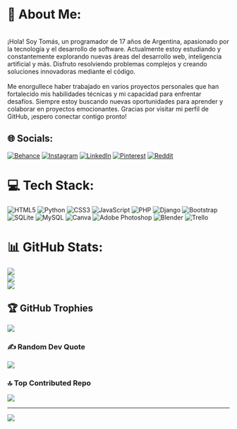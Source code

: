 # 💫 About Me:
<br>¡Hola! Soy Tomás, un programador de 17 años de Argentina, apasionado por la tecnología y el desarrollo de software. Actualmente estoy estudiando y constantemente explorando nuevas áreas del desarrollo web, inteligencia artificial y más. Disfruto resolviendo problemas complejos y creando soluciones innovadoras mediante el código.<br><br>Me enorgullece haber trabajado en varios proyectos personales que han fortalecido mis habilidades técnicas y mi capacidad para enfrentar desafíos. Siempre estoy buscando nuevas oportunidades para aprender y colaborar en proyectos emocionantes. Gracias por visitar mi perfil de GitHub, ¡espero conectar contigo pronto!


## 🌐 Socials:
[![Behance](https://img.shields.io/badge/Behance-1769ff?logo=behance&logoColor=white)](https://behance.net/ ) [![Instagram](https://img.shields.io/badge/Instagram-%23E4405F.svg?logo=Instagram&logoColor=white)](https://instagram.com/tmoro_2780) [![LinkedIn](https://img.shields.io/badge/LinkedIn-%230077B5.svg?logo=linkedin&logoColor=white)](https://linkedin.com/in/_rex2780_) [![Pinterest](https://img.shields.io/badge/Pinterest-%23E60023.svg?logo=Pinterest&logoColor=white)](https://pinterest.com/Tomyrex2780) [![Reddit](https://img.shields.io/badge/Reddit-%23FF4500.svg?logo=Reddit&logoColor=white)](https://reddit.com/user/u/Tomyrex2780) 

# 💻 Tech Stack:
![HTML5](https://img.shields.io/badge/html5-%23E34F26.svg?style=for-the-badge&logo=html5&logoColor=white) ![Python](https://img.shields.io/badge/python-3670A0?style=for-the-badge&logo=python&logoColor=ffdd54) ![CSS3](https://img.shields.io/badge/css3-%231572B6.svg?style=for-the-badge&logo=css3&logoColor=white) ![JavaScript](https://img.shields.io/badge/javascript-%23323330.svg?style=for-the-badge&logo=javascript&logoColor=%23F7DF1E) ![PHP](https://img.shields.io/badge/php-%23777BB4.svg?style=for-the-badge&logo=php&logoColor=white) ![Django](https://img.shields.io/badge/django-%23092E20.svg?style=for-the-badge&logo=django&logoColor=white) ![Bootstrap](https://img.shields.io/badge/bootstrap-%238511FA.svg?style=for-the-badge&logo=bootstrap&logoColor=white) ![SQLite](https://img.shields.io/badge/sqlite-%2307405e.svg?style=for-the-badge&logo=sqlite&logoColor=white) ![MySQL](https://img.shields.io/badge/mysql-4479A1.svg?style=for-the-badge&logo=mysql&logoColor=white) ![Canva](https://img.shields.io/badge/Canva-%2300C4CC.svg?style=for-the-badge&logo=Canva&logoColor=white) ![Adobe Photoshop](https://img.shields.io/badge/adobe%20photoshop-%2331A8FF.svg?style=for-the-badge&logo=adobe%20photoshop&logoColor=white) ![Blender](https://img.shields.io/badge/blender-%23F5792A.svg?style=for-the-badge&logo=blender&logoColor=white) ![Trello](https://img.shields.io/badge/Trello-%23026AA7.svg?style=for-the-badge&logo=Trello&logoColor=white)
# 📊 GitHub Stats:
![](https://github-readme-stats.vercel.app/api?username=Tomyrex2780&theme=radical&hide_border=false&include_all_commits=false&count_private=false)<br/>
![](https://github-readme-streak-stats.herokuapp.com/?user=Tomyrex2780&theme=radical&hide_border=false)<br/>
![](https://github-readme-stats.vercel.app/api/top-langs/?username=Tomyrex2780&theme=radical&hide_border=false&include_all_commits=false&count_private=false&layout=compact)

## 🏆 GitHub Trophies
![](https://github-profile-trophy.vercel.app/?username=Tomyrex2780&theme=monokai&no-frame=false&no-bg=true&margin-w=4)

### ✍️ Random Dev Quote
![](https://quotes-github-readme.vercel.app/api?type=horizontal&theme=radical)

### 🔝 Top Contributed Repo
![](https://github-contributor-stats.vercel.app/api?username=Tomyrex2780&limit=5&theme=radical&combine_all_yearly_contributions=true)

---
[![](https://visitcount.itsvg.in/api?id=Tomyrex2780&icon=6&color=5)](https://visitcount.itsvg.in)

<!-- Proudly created with GPRM ( https://gprm.itsvg.in ) -->
